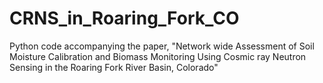 # CRNS_in_Roaring_Fork_CO
 Python code accompanying the paper, "Network wide Assessment of Soil Moisture Calibration and Biomass Monitoring Using Cosmic ray Neutron Sensing in the Roaring Fork River Basin, Colorado"
